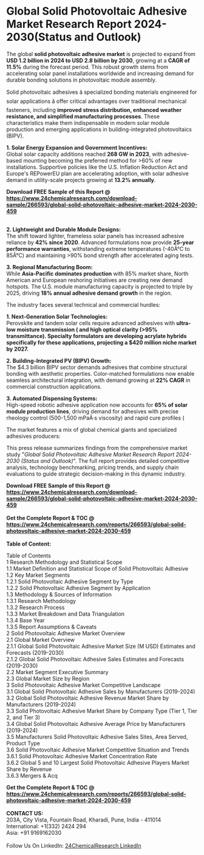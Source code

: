 <h1>Global Solid Photovoltaic Adhesive Market Research Report 2024-2030(Status and Outlook)</h1><p>The global <strong>solid photovoltaic adhesive market</strong> is projected to expand from <strong>USD 1.2 billion in 2024 to USD 2.8 billion by 2030</strong>, growing at a <strong>CAGR of 11.5%</strong> during the forecast period. This robust growth stems from accelerating solar panel installations worldwide and increasing demand for durable bonding solutions in photovoltaic module assembly.</p><p>Solid photovoltaic adhesives â specialized bonding materials engineered for solar applications â offer critical advantages over traditional mechanical fasteners, including <strong>improved stress distribution, enhanced weather resistance, and simplified manufacturing processes</strong>. These characteristics make them indispensable in modern solar module production and emerging applications in building-integrated photovoltaics (BIPV).</p><p><strong>1. Solar Energy Expansion and Government Incentives:</strong><br>
Global solar capacity additions reached <strong>268 GW in 2023</strong>, with adhesive-based mounting becoming the preferred method for &gt;60% of new installations. Supportive policies like the U.S. Inflation Reduction Act and Europe's REPowerEU plan are accelerating adoption, with solar adhesive demand in utility-scale projects growing at <strong>13.2% annually</strong>.</p><div><b>Download FREE Sample of this Report @ 
            <a href="https://www.24chemicalresearch.com/download-sample/266593/global-solid-photovoltaic-adhesive-market-2024-2030-459">
            https://www.24chemicalresearch.com/download-sample/266593/global-solid-photovoltaic-adhesive-market-2024-2030-459</a></b></div><br><p><strong>2. Lightweight and Durable Module Designs:</strong><br>
The shift toward lighter, frameless solar panels has increased adhesive reliance by <strong>42% since 2020</strong>. Advanced formulations now provide <strong>25-year performance warranties</strong>, withstanding extreme temperatures (-40Â°C to 85Â°C) and maintaining &gt;90% bond strength after accelerated aging tests.</p><p><strong>3. Regional Manufacturing Boom:</strong><br>
While <strong>Asia-Pacific dominates production</strong> with 85% market share, North American and European reshoring initiatives are creating new demand hotspots. The U.S. module manufacturing capacity is projected to triple by 2025, driving <strong>18% annual adhesive demand growth</strong> in the region.</p><p>The industry faces several technical and commercial hurdles:</p><p><strong>1. Next-Generation Solar Technologies:</strong><br>
Perovskite and tandem solar cells require advanced adhesives with <strong>ultra-low moisture transmission ( and high optical clarity (&gt;95% transmittance). Specialty formulators are developing acrylate hybrids specifically for these applications, projecting a <strong>$420 million niche market by 2027</strong>.</strong></p><p><strong>2. Building-Integrated PV (BIPV) Growth:</strong><br>
The $4.3 billion BIPV sector demands adhesives that combine structural bonding with aesthetic properties. Color-matched formulations now enable seamless architectural integration, with demand growing at <strong>22% CAGR</strong> in commercial construction applications.</p><p><strong>3. Automated Dispensing Systems:</strong><br>
High-speed robotic adhesive application now accounts for <strong>65% of solar module production lines</strong>, driving demand for adhesives with precise rheology control (500-1,500 mPaÂ·s viscosity) and rapid cure profiles (

</p><p>The market features a mix of global chemical giants and specialized adhesives producers:</p><p>This press release summarizes findings from the comprehensive market study "<em>Global Solid Photovoltaic Adhesive Market Research Report 2024-2030 (Status and Outlook)</em>". The full report provides detailed competitive analysis, technology benchmarking, pricing trends, and supply chain evaluations to guide strategic decision-making in this dynamic industry.</p><div><b>Download FREE Sample of this Report @ 
            <a href="https://www.24chemicalresearch.com/download-sample/266593/global-solid-photovoltaic-adhesive-market-2024-2030-459">
            https://www.24chemicalresearch.com/download-sample/266593/global-solid-photovoltaic-adhesive-market-2024-2030-459</a></b></div><br><div><b>Get the Complete Report & TOC @ 
            <a href="https://www.24chemicalresearch.com/reports/266593/global-solid-photovoltaic-adhesive-market-2024-2030-459">
            https://www.24chemicalresearch.com/reports/266593/global-solid-photovoltaic-adhesive-market-2024-2030-459</a></b></div><br>
            <b>Table of Content:</b><p>Table of Contents<br />
1 Research Methodology and Statistical Scope<br />
1.1 Market Definition and Statistical Scope of Solid Photovoltaic Adhesive<br />
1.2 Key Market Segments<br />
1.2.1 Solid Photovoltaic Adhesive Segment by Type<br />
1.2.2 Solid Photovoltaic Adhesive Segment by Application<br />
1.3 Methodology & Sources of Information<br />
1.3.1 Research Methodology<br />
1.3.2 Research Process<br />
1.3.3 Market Breakdown and Data Triangulation<br />
1.3.4 Base Year<br />
1.3.5 Report Assumptions & Caveats<br />
2 Solid Photovoltaic Adhesive Market Overview<br />
2.1 Global Market Overview<br />
2.1.1 Global Solid Photovoltaic Adhesive Market Size (M USD) Estimates and Forecasts (2019-2030)<br />
2.1.2 Global Solid Photovoltaic Adhesive Sales Estimates and Forecasts (2019-2030)<br />
2.2 Market Segment Executive Summary<br />
2.3 Global Market Size by Region<br />
3 Solid Photovoltaic Adhesive Market Competitive Landscape<br />
3.1 Global Solid Photovoltaic Adhesive Sales by Manufacturers (2019-2024)<br />
3.2 Global Solid Photovoltaic Adhesive Revenue Market Share by Manufacturers (2019-2024)<br />
3.3 Solid Photovoltaic Adhesive Market Share by Company Type (Tier 1, Tier 2, and Tier 3)<br />
3.4 Global Solid Photovoltaic Adhesive Average Price by Manufacturers (2019-2024)<br />
3.5 Manufacturers Solid Photovoltaic Adhesive Sales Sites, Area Served, Product Type<br />
3.6 Solid Photovoltaic Adhesive Market Competitive Situation and Trends<br />
3.6.1 Solid Photovoltaic Adhesive Market Concentration Rate<br />
3.6.2 Global 5 and 10 Largest Solid Photovoltaic Adhesive Players Market Share by Revenue<br />
3.6.3 Mergers & Acq</p><div><b>Get the Complete Report & TOC @ 
            <a href="https://www.24chemicalresearch.com/reports/266593/global-solid-photovoltaic-adhesive-market-2024-2030-459">
            https://www.24chemicalresearch.com/reports/266593/global-solid-photovoltaic-adhesive-market-2024-2030-459</a></b></div><br><b>CONTACT US:</b><br>
            203A, City Vista, Fountain Road, Kharadi, Pune, India - 411014<br>
            International: +1(332) 2424 294<br>
            Asia: +91 9169162030 <br><br>
            Follow Us On LinkedIn: <a href="https://www.linkedin.com/company/24chemicalresearch/">24ChemicalResearch LinkedIn</a>